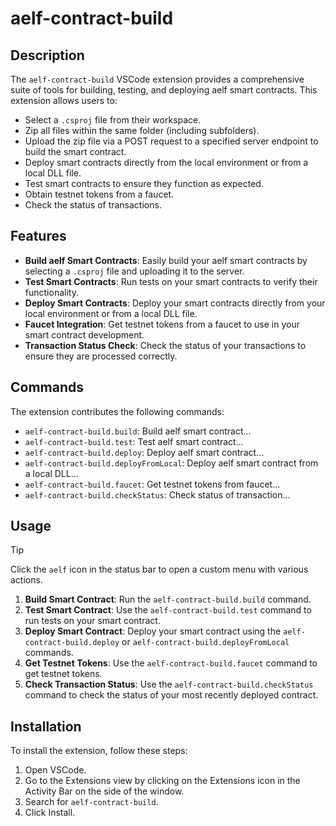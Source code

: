 # aelf-contract-build

## Description

The `aelf-contract-build` VSCode extension provides a comprehensive suite of tools for building, testing, and deploying aelf smart contracts. This extension allows users to:

- Select a `.csproj` file from their workspace.
- Zip all files within the same folder (including subfolders).
- Upload the zip file via a POST request to a specified server endpoint to build the smart contract.
- Deploy smart contracts directly from the local environment or from a local DLL file.
- Test smart contracts to ensure they function as expected.
- Obtain testnet tokens from a faucet.
- Check the status of transactions.

## Features

- **Build aelf Smart Contracts**: Easily build your aelf smart contracts by selecting a `.csproj` file and uploading it to the server.
- **Test Smart Contracts**: Run tests on your smart contracts to verify their functionality.
- **Deploy Smart Contracts**: Deploy your smart contracts directly from your local environment or from a local DLL file.
- **Faucet Integration**: Get testnet tokens from a faucet to use in your smart contract development.
- **Transaction Status Check**: Check the status of your transactions to ensure they are processed correctly.

## Commands

The extension contributes the following commands:

- `aelf-contract-build.build`: Build aelf smart contract...
- `aelf-contract-build.test`: Test aelf smart contract...
- `aelf-contract-build.deploy`: Deploy aelf smart contract...
- `aelf-contract-build.deployFromLocal`: Deploy aelf smart contract from a local DLL...
- `aelf-contract-build.faucet`: Get testnet tokens from faucet...
- `aelf-contract-build.checkStatus`: Check status of transaction...

## Usage

> [!TIP]
> Click the `aelf` icon in the status bar to open a custom menu with various actions.

1. **Build Smart Contract**: Run the `aelf-contract-build.build` command.
2. **Test Smart Contract**: Use the `aelf-contract-build.test` command to run tests on your smart contract.
3. **Deploy Smart Contract**: Deploy your smart contract using the `aelf-contract-build.deploy` or `aelf-contract-build.deployFromLocal` commands.
4. **Get Testnet Tokens**: Use the `aelf-contract-build.faucet` command to get testnet tokens.
5. **Check Transaction Status**: Use the `aelf-contract-build.checkStatus` command to check the status of your most recently deployed contract.

## Installation

To install the extension, follow these steps:

1. Open VSCode.
2. Go to the Extensions view by clicking on the Extensions icon in the Activity Bar on the side of the window.
3. Search for `aelf-contract-build`.
4. Click Install.
